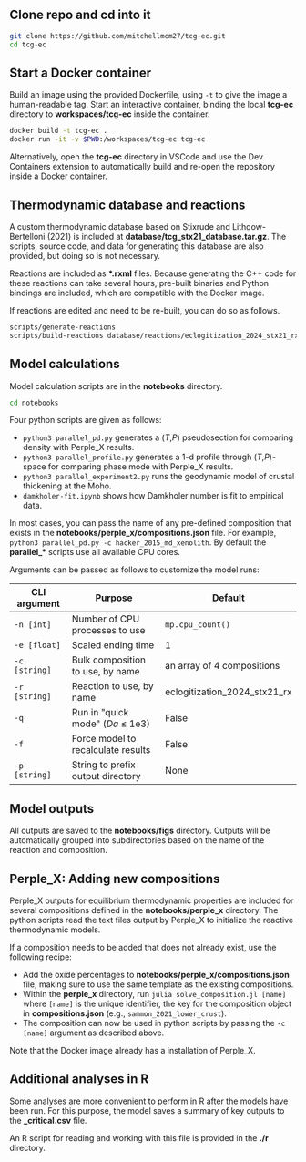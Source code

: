 ## Clone repo and cd into it

```bash
git clone https://github.com/mitchellmcm27/tcg-ec.git
cd tcg-ec
```

## Start a Docker container

Build an image using the provided Dockerfile, using `-t` to give the image a human-readable tag.
Start an interactive container, binding the local **tcg-ec** directory to **workspaces/tcg-ec** inside the container.

```bash
docker build -t tcg-ec .
docker run -it -v $PWD:/workspaces/tcg-ec tcg-ec
```
Alternatively, open the **tcg-ec** directory in VSCode and use the Dev Containers extension to automatically build and re-open the repository inside a Docker container.

## Thermodynamic database and reactions

A custom thermodynamic database based on Stixrude and Lithgow-Bertelloni (2021) is included at **database/tcg_stx21_database.tar.gz**.
The scripts, source code, and data for generating this database are also provided, but doing so is not necessary.

Reactions are included as **\*.rxml** files.
Because generating the C++ code for these reactions can take several hours, pre-built binaries and Python bindings are included, which are compatible with the Docker image.

If reactions are edited and need to be re-built, you can do so as follows.

```bash
scripts/generate-reactions
scripts/build-reactions database/reactions/eclogitization_2024_stx21_rx.rxml
```

## Model calculations

Model calculation scripts are in the **notebooks** directory.

```bash
cd notebooks
```

Four python scripts are given as follows:

- `python3 parallel_pd.py` generates a (_T_,_P_) pseudosection for comparing density with Perple_X results.
- `python3 parallel_profile.py` generates a 1-d profile through (_T_,_P_)-space for comparing phase mode with Perple_X results.
- `python3 parallel_experiment2.py` runs the geodynamic model of crustal thickening at the Moho.
- `damkholer-fit.ipynb` shows how Damkholer number is fit to empirical data.

In most cases, you can pass the name of any pre-defined composition that exists in the **notebooks/perple_x/compositions.json** file. 
For example, `python3 parallel_pd.py -c hacker_2015_md_xenolith`.
By default the **parallel_\*** scripts use all available CPU cores.

Arguments can be passed as follows to customize the model runs:

| CLI argument    |  Purpose                           | Default |
|-----------------|------------------------------------|---------|
|   `-n [int]`    | Number of CPU processes to use     | `mp.cpu_count()` |
|   `-e [float]`  | Scaled ending time                 |  1               |
|   `-c [string]` | Bulk composition to use, by name   | an array of 4 compositions |
|   `-r [string]` | Reaction to use, by name           | eclogitization_2024_stx21_rx |
|   `-q`          | Run in "quick mode" (_Da_ ≤ 1e3)   | False |
|   `-f`          | Force model to recalculate results | False |
|   `-p [string]`  | String to prefix output directory  | None |

## Model outputs

All outputs are saved to the **notebooks/figs** directory.
Outputs will be automatically grouped into subdirectories based on the name of the reaction and composition.

## Perple_X: Adding new compositions

Perple_X outputs for equilibrium thermodynamic properties are included for several compositions defined in the **notebooks/perple_x** directory.
The python scripts read the text files output by Perple_X to initialize the reactive thermodynamic models.

If a composition needs to be added that does not already exist, use the following recipe:

- Add the oxide percentages to **notebooks/perple_x/compositions.json** file, making sure to use the same template as the existing compositions.
- Within the **perple_x** directory, run `julia solve_composition.jl [name]` where `[name]` is the unique identifier, the key for the composition object in **compositions.json** (e.g., `sammon_2021_lower_crust`).
- The composition can now be used in python scripts by passing the `-c [name]` argument as described above.

Note that the Docker image already has a installation of Perple_X.

## Additional analyses in R

Some analyses are more convenient to perform in R after the models have been run.
For this purpose, the model saves a summary of key outputs to the **_critical.csv** file.

An R script for reading and working with this file is provided in the **./r** directory.
